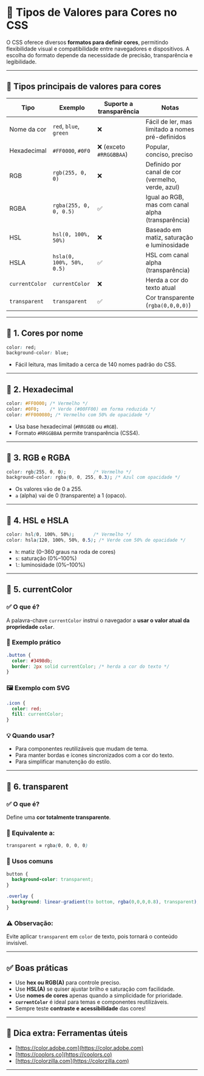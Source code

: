 
# 🎨 Tipos de Valores para Cores no CSS

O CSS oferece diversos **formatos para definir cores**, permitindo flexibilidade visual e compatibilidade entre navegadores e dispositivos. A escolha do formato depende da necessidade de precisão, transparência e legibilidade.

---

## 🧾 Tipos principais de valores para cores

| Tipo         | Exemplo                | Suporte a transparência | Notas                                                   |
|--------------|------------------------|--------------------------|----------------------------------------------------------|
| Nome da cor  | `red`, `blue`, `green` | ❌                      | Fácil de ler, mas limitado a nomes pré-definidos         |
| Hexadecimal  | `#FF0000`, `#0F0`      | ❌ (exceto `#RRGGBBAA`) | Popular, conciso, preciso                                |
| RGB          | `rgb(255, 0, 0)`       | ❌                      | Definido por canal de cor (vermelho, verde, azul)        |
| RGBA         | `rgba(255, 0, 0, 0.5)` | ✅                      | Igual ao RGB, mas com canal alpha (transparência)        |
| HSL          | `hsl(0, 100%, 50%)`    | ❌                      | Baseado em matiz, saturação e luminosidade               |
| HSLA         | `hsla(0, 100%, 50%, 0.5)` | ✅                  | HSL com canal alpha (transparência)                      |
| `currentColor` | `currentColor`       | ❌                      | Herda a cor do texto atual                               |
| `transparent` | `transparent`         | ✅                      | Cor transparente (`rgba(0,0,0,0)`)                        |

---

## 📘 1. Cores por nome

```css
color: red;
background-color: blue;
```

- Fácil leitura, mas limitado a cerca de 140 nomes padrão do CSS.

---

## 🎯 2. Hexadecimal

```css
color: #FF0000; /* Vermelho */
color: #0F0;    /* Verde (#00FF00) em forma reduzida */
color: #FF000080; /* Vermelho com 50% de opacidade */
```

- Usa base hexadecimal (`#RRGGBB` ou `#RGB`).
- Formato `#RRGGBBAA` permite transparência (CSS4).

---

## 🎨 3. RGB e RGBA

```css
color: rgb(255, 0, 0);          /* Vermelho */
background-color: rgba(0, 0, 255, 0.3); /* Azul com opacidade */
```

- Os valores vão de 0 a 255.
- `a` (alpha) vai de 0 (transparente) a 1 (opaco).

---

## 🌈 4. HSL e HSLA

```css
color: hsl(0, 100%, 50%);       /* Vermelho */
color: hsla(120, 100%, 50%, 0.5); /* Verde com 50% de opacidade */
```

- `h`: matiz (0–360 graus na roda de cores)
- `s`: saturação (0%–100%)
- `l`: luminosidade (0%–100%)

---

## 🔁 5. currentColor

### ✅ O que é?

A palavra-chave `currentColor` instrui o navegador a **usar o valor atual da propriedade `color`**.

### 📌 Exemplo prático

```css
.button {
  color: #3498db;
  border: 2px solid currentColor; /* herda a cor do texto */
}
```

### 🖼️ Exemplo com SVG

```css
.icon {
  color: red;
  fill: currentColor;
}
```

### 💡 Quando usar?

- Para componentes reutilizáveis que mudam de tema.
- Para manter bordas e ícones sincronizados com a cor do texto.
- Para simplificar manutenção do estilo.

---

## 🫥 6. transparent

### ✅ O que é?

Define uma **cor totalmente transparente**.

### 📐 Equivalente a:

```css
transparent ≡ rgba(0, 0, 0, 0)
```

### 📌 Usos comuns

```css
button {
  background-color: transparent;
}

.overlay {
  background: linear-gradient(to bottom, rgba(0,0,0,0.8), transparent);
}
```

### ⚠️ Observação:

Evite aplicar `transparent` em `color` de texto, pois tornará o conteúdo invisível.

---

## ✅ Boas práticas

- Use **hex ou RGB(A)** para controle preciso.
- Use **HSL(A)** se quiser ajustar brilho e saturação com facilidade.
- Use **nomes de cores** apenas quando a simplicidade for prioridade.
- **`currentColor`** é ideal para temas e componentes reutilizáveis.
- Sempre teste **contraste e acessibilidade** das cores!

---

## 📌 Dica extra: Ferramentas úteis

- [https://color.adobe.com](https://color.adobe.com)
- [https://coolors.co](https://coolors.co)
- [https://colorzilla.com](https://colorzilla.com)

---
